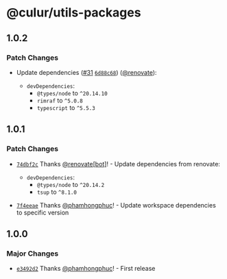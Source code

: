 # @culur/utils-packages

## 1.0.2

### Patch Changes

- Update dependencies ([#31](https://github.com/culur/culur/pull/31) [`6d88c68`](https://github.com/culur/culur/commit/6d88c6851be7d26f7943cb4ca9b4c89de5ee867a)) ([@renovate](https://github.com/apps/renovate)):

  - `devDependencies`:
    - `@types/node` to `^20.14.10`
    - `rimraf` to `^5.0.8`
    - `typescript` to `^5.5.3`

## 1.0.1

### Patch Changes

- [`74dbf2c`](https://github.com/culur/culur/commit/74dbf2c0050b30e9289aa7879c4cbb9ac103f4d3) Thanks [@renovate[bot]](https://github.com/renovate%5Bbot%5D)! - Update dependencies from renovate:

  - `devDependencies`:
    - `@types/node` to `^20.14.2`
    - `tsup` to `^8.1.0`

- [`7f4eeae`](https://github.com/culur/culur/commit/7f4eeae4fa2c2dbed218675e8ce2cc91ca0bc4c3) Thanks [@phamhongphuc](https://github.com/phamhongphuc)! - Update workspace dependencies to specific version

## 1.0.0

### Major Changes

- [`e3492d2`](https://github.com/culur/culur/commit/e3492d20a29bee15bbabab0a60277ed36944cd7a) Thanks [@phamhongphuc](https://github.com/phamhongphuc)! - First release
